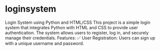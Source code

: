# loginsystem
Login System using Python and HTML/CSS This project is a simple login system that integrates Python with HTML and CSS to provide user authentication. The system allows users to register, log in, and securely manage their credentials.  Features: ✅ User Registration: Users can sign up with a unique username and password. 
